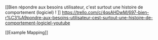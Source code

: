 [[Bien répondre aux besoins utilisateur, c'est surtout une histoire de comportement (logiciel) ! ]]
	https://trello.com/c/4qsAHDwM/697-bien-r%C3%A9pondre-aux-besoins-utilisateur-cest-surtout-une-histoire-de-comportement-logiciel-youtube

[[Example Mapping]]
